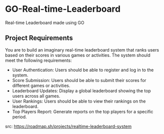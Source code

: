 # GO-Real-time-Leaderboard

Real-time Leaderboard made using GO

## Project Requirements

You are to build an imaginary real-time leaderboard system that ranks users based on their scores in various games or activities. The system should meet the following requirements:

-   User Authentication: Users should be able to register and log in to the system.
-   Score Submission: Users should be able to submit their scores for different games or activities.
-   Leaderboard Updates: Display a global leaderboard showing the top users across all games.
-   User Rankings: Users should be able to view their rankings on the leaderboard.
-   Top Players Report: Generate reports on the top players for a specific period.

src: https://roadmap.sh/projects/realtime-leaderboard-system
